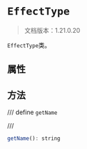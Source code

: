 # `EffectType`

> 文档版本：1.21.0.20

`EffectType`类。

## 属性

## 方法

/// define
`getName`


///

```js
getName(): string
```

